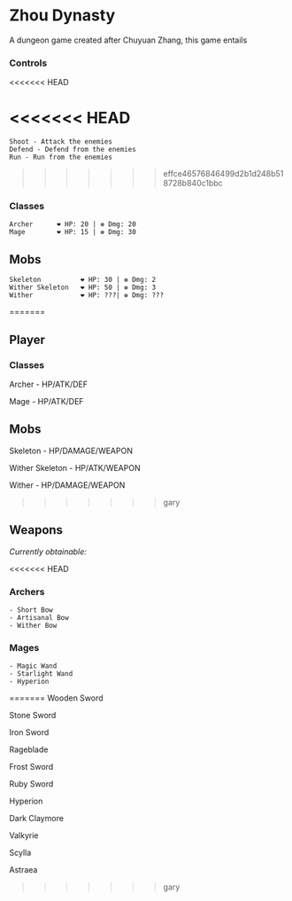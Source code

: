 # Zhou Dynasty
A dungeon game created after Chuyuan Zhang, this game entails  

### Controls
<<<<<<< HEAD

<<<<<<< HEAD
=======
```
Shoot - Attack the enemies
Defend - Defend from the enemies
Run - Run from the enemies 
```
>>>>>>> effce46576846499d2b1d248b518728b840c1bbc
### Classes
```
Archer      ❤ HP: 20 | ❁ Dmg: 20
Mage        ❤ HP: 15 | ❁ Dmg: 30  
```
## Mobs
```
Skeleton          ❤ HP: 30 | ❁ Dmg: 2
Wither Skeleton   ❤ HP: 50 | ❁ Dmg: 3
Wither            ❤ HP: ???| ❁ Dmg: ???
```
=======
## Player
### Classes
Archer - HP/ATK/DEF

Mage - HP/ATK/DEF
## Mobs

Skeleton - HP/DAMAGE/WEAPON

Wither Skeleton - HP/ATK/WEAPON

Wither - HP/DAMAGE/WEAPON

>>>>>>> gary
## Weapons
_Currently obtainable:_

<<<<<<< HEAD
### **Archers**
```
- Short Bow 
- Artisanal Bow 
- Wither Bow
```
### **Mages**
```
- Magic Wand
- Starlight Wand
- Hyperion
```
=======
Wooden Sword

Stone Sword

Iron Sword

Rageblade

Frost Sword

Ruby Sword

Hyperion

Dark Claymore

Valkyrie

Scylla

Astraea


>>>>>>> gary
